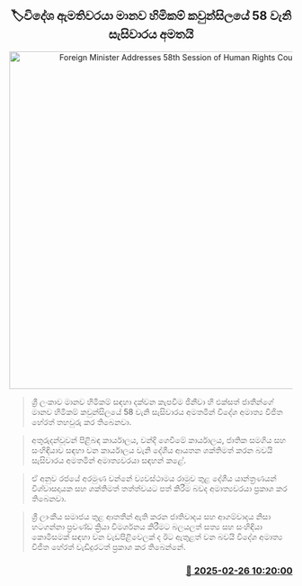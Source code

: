 <p align='center'><b><h2 align='center' title='Foreign Minister Addresses 58th Session of Human Rights Council'>🏷විදේශ ඇමතිවරයා මානව හිමිකම් කවුන්සිලයේ 58 වැනි සැසිවාරය අමතයි</h2></b></p>
<p align='center'><img src='https://helakuru.sgp1.cdn.digitaloceanspaces.com/esana/images/lib/vijitha-herath-un.jpg' width='600' alt='Foreign Minister Addresses 58th Session of Human Rights Council'></p>

> ශ්‍රී ලංකාව මානව හිමිකම් සඳහා දක්වන කැපවීම ජිනීවා හි එක්සත් ජාතීන්ගේ මානව හිමිකම් කවුන්සිලයේ 58 වැනි සැසිවාරය අමතමින් විදේශ අමාත්‍ය විජිත හේරත් තහවුරු කර තිබෙනවා.

> අතුරුදන්වූවන් පිළිබඳ කාර්යාලය, වන්දි ගෙවීමේ කාර්යාලය, ජාතික සමගිය සහ සංහිඳියාව සඳහා වන කාර්යාලය වැනි දේශීය ආයතන ශක්තිමත් කරන බවයි සැසිවාරය අමතමින් අමාත්‍යවරයා සඳහන් කළේ.

> ඒ අනුව රජයේ අරමුණ වන්නේ ව්‍යවස්ථාමය රාමුව තුළ දේශීය යාන්ත්‍රණයන් විශ්වාසදායක සහ ශක්තිමත් තත්ත්වයට පත් කිරීම බවද අමාත්‍යවරයා ප්‍රකාශ කර තිබෙනවා.

> ශ්‍රී ලාංකීය සමාජය තුළ ආතතීන් ඇති කරන ජාතිවාදය සහ ආගම්වාදය නිසා හටගන්නා ප්‍රචණ්ඩ ක්‍රියා විමර්ශනය කිරීමට බලයලත් සත්‍ය සහ සංහිඳියා කොමිසමක් සඳහා වන වැඩපිළිවෙලක් ද ඊට ඇතුළත් වන බවයි විදේශ අමාත්‍ය විජිත හේරත් වැඩිදුරටත් ප්‍රකාශ කර තිබෙන්නේ.



<h3 align='right'><a href='https://www.helakuru.lk/esana/p/107824/'>📅 2025-02-26 10:20:00</a></h3>
